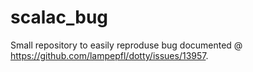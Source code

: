 # scalac_bug

Small repository to easily reproduse bug documented @ https://github.com/lampepfl/dotty/issues/13957. 
